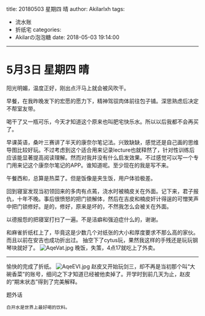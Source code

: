 title: 20180503 星期四 晴
author: Akilarlxh
tags:
  - 流水账
  - 折纸宅
categories:
  - Akilarの泡泡糖
date: 2018-05-03 19:14:00
---
# 5月3日 星期四 晴

阳光明媚，温度正好，刚出点汗马上就会被风吹干。

早餐，在我昨晚发下的宏愿的愿力下，精神驾驭肉体前往包子铺。深思熟虑后决定不帮室友带。

喝干了又一瓶可乐，今天才知道这个原来也叫肥宅快乐水。所以以后我都不会再买了。

早课英语，桑叶三赛讲了半天的康奈尔笔记法。兴致缺缺，感觉还是自己画的思维导图比较好玩。不过考虑到这个适合用来记录lecture也就释然了，针对性训练后应该能显著提高阅读理解。然而对我并没有什么启发效果。不过感觉可以写一个专门用来记这个康奈尔笔记的APP。谁知道呢。至少现在的我是写不来。

午餐西和，总算是热菜了。但是饭像是夹生饭，用户体验极差。

回到寝室发现当初领回来的多肉有点蔫，浇水时被楠皮关在外面。记下来，君子报仇，十年不晚。事后很愤怒的把门锁解体，然后在吉皮和楠皮奸计得逞的可憎笑声中把门锁修好。是的，修好，原来是坏的，不然我怎么会被关在外面。

以德报怨的把寝室打扫了一遍。不是洁癖和强迫症什么的，谢谢。

和麻雀折纸杠上了，毕竟这是少数几个对纸张的大小和厚度要求不那么高的家伙。而且以前在安吉也成功折出过。
抽空下了cytus玩，果然我这样的手残还是玩玩钢琴块就好了。
![AqeVat.jpg](https://s2.ax1x.com/2019/04/12/AqeVat.jpg)
晚饭，失策，4点17就吃上了外卖。

---

愉快的完成了折纸。
![AqeEVI.jpg](https://s2.ax1x.com/2019/04/12/AqeEVI.jpg)
赵皮又开始玩剑三，却不再是当初那个叫“大碗香菜”的账号，细问之下才知道已经被他卖掉了。开学时到前几天为止，赵皮的“期末状态”得到了完美解释。

题外话
```
白开水是世界上最好喝的饮料。
```